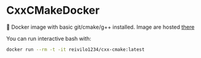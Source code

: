 # CxxCMakeDocker
🐳 Docker image with basic git/cmake/g++ installed. Image are hosted [there](https://hub.docker.com/repository/docker/reivilo1234/cxx-cmake)

You can run interactive bash with:

```bash
docker run --rm -t -it reivilo1234/cxx-cmake:latest
```
